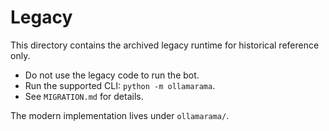 # Legacy

This directory contains the archived legacy runtime for historical reference only.

- Do not use the legacy code to run the bot.
- Run the supported CLI: `python -m ollamarama`.
- See `MIGRATION.md` for details.

The modern implementation lives under `ollamarama/`.
